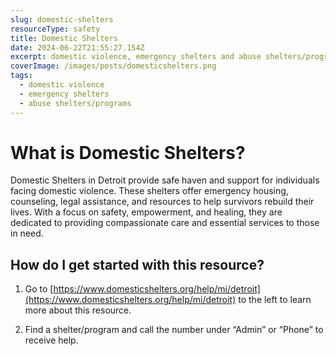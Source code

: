 ```yaml
---
slug: domestic-shelters
resourceType: safety
title: Domestic Shelters
date: 2024-06-22T21:55:27.154Z
excerpt: domestic violence, emergency shelters and abuse shelters/programs
coverImage: /images/posts/domesticshelters.png
tags:
  - domestic violence
  - emergency shelters
  - abuse shelters/programs
---
```


<script>
  import Callout from "$lib/components/molecules/Callout.svelte";
  import PhoneNumber from "$lib/components/molecules/PhoneNumber.svelte"

  const resourceTextDescription = `Domestic Shelters in Detroit provide safe haven and support for individuals facing domestic violence. These shelters offer emergency housing, counseling, legal assistance, and resources to help survivors rebuild their lives. With a focus on safety, empowerment, and healing, they are dedicated to providing compassionate care and essential services to those in need.

1) Go to https://www.domesticshelters.org/help/mi/detroit to the left to learn more about this resource.

2) Find a shelter/program and call the number under “Admin” or “Phone” to receive help.

For more information/detail go to: ${"WEBSITE"}`
</script>

<Callout type="info">
  <PhoneNumber resourceToSend={"safety"} {resourceTextDescription} />
</Callout>

# What is Domestic Shelters?

Domestic Shelters in Detroit provide safe haven and support for individuals facing domestic violence. These shelters offer emergency housing, counseling, legal assistance, and resources to help survivors rebuild their lives. With a focus on safety, empowerment, and healing, they are dedicated to providing compassionate care and essential services to those in need.

## How do I get started with this resource?

1) Go to [https://www.domesticshelters.org/help/mi/detroit](https://www.domesticshelters.org/help/mi/detroit) to the left to learn more about this resource.

2) Find a shelter/program and call the number under “Admin” or “Phone” to receive help.
